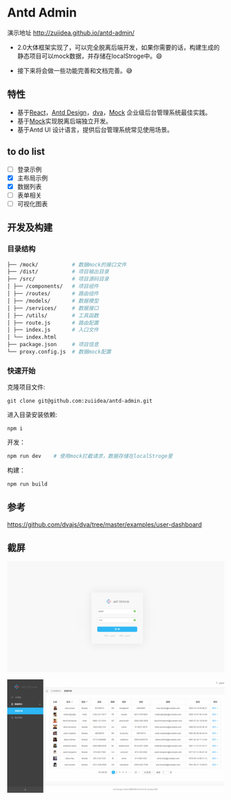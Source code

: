 # Antd Admin

演示地址 http://zuiidea.github.io/antd-admin/

- 2.0大体框架实现了，可以完全脱离后端开发，如果你需要的话，构建生成的静态项目可以mock数据，并存储在localStroge中。:smile:

- 接下来将会做一些功能完善和文档完善。:sweat_smile:

## 特性

- 基于[React](https://github.com/facebook/react)，[Antd Design](https://github.com/ant-design/ant-design)，[dva](https://github.com/dvajs/dva)，[Mock](https://github.com/nuysoft/Mock) 企业级后台管理系统最佳实践。
- 基于[Mock](https://github.com/nuysoft/Mock)实现脱离后端独立开发。
- 基于Antd UI 设计语言，提供后台管理系统常见使用场景。

## to do list
- [ ] 登录示例
- [x] 主布局示例
- [x] 数据列表
- [ ] 表单相关
- [ ] 可视化图表

## 开发及构建

### 目录结构

```bash
├── /mock/           # 数据mock的接口文件
├── /dist/           # 项目输出目录
├── /src/            # 项目源码目录
│ ├── /components/   # 项目组件
│ ├── /routes/       # 路由组件
│ ├── /models/       # 数据模型
│ ├── /services/     # 数据接口
│ ├── /utils/        # 工具函数
│ ├── route.js       # 路由配置
│ ├── index.js       # 入口文件
│ └── index.html     
├── package.json     # 项目信息
└── proxy.config.js  # 数据mock配置

```

### 快速开始

克隆项目文件:

```
git clone git@github.com:zuiidea/antd-admin.git
```

进入目录安装依赖:

```
npm i
```

开发：

```bash
npm run dev    # 使用mock拦截请求，数据存储在localStroge里
```

构建：

```bash
npm run build
```

## 参考

https://github.com/dvajs/dva/tree/master/examples/user-dashboard

## 截屏

![](assets/anrd-admin-login.png)

![](assets/anrd-admin-dataList.png)
